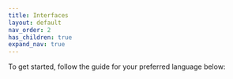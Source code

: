 ```yaml
---
title: Interfaces
layout: default
nav_order: 2
has_children: true
expand_nav: true
---
```


To get started, follow the guide for your preferred language below:
